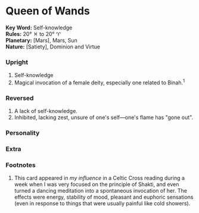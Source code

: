 # Queen of Wands

**Key Word:** Self-knowledge  
**Rules:** 20° ♓︎ to 20° ♈︎  
**Planetary:** [Mars], Mars, Sun  
**Nature:** [Satiety], Dominion and Virtue  


### Upright

1) Self-knowledge
2) Magical invocation of a female deity, especially one related to Binah.<sup>1</sup>



### Reversed

1) A lack of self-knowledge.
2) Inhibited, lacking zest, unsure of one's self—one's flame has "gone out".



### Personality





### Extra





### Footnotes

1. This card appeared in *my influence* in a Celtic Cross reading during a week when I was very focused on the principle of Shakti, and even turned a dancing meditation into a spontaneous invocation of her. The effects were energy, stability of mood, pleasant and euphoric sensations (even in response to things that were usually painful like cold showers).


